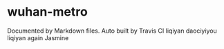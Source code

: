 # wuhan-metro
Documented by Markdown files.
Auto built by Travis CI
liqiyan daociyiyou
liqiyan again
Jasmine